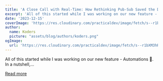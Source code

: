 ```yaml
---
title: 'A Close Call with Real-Time: How Rethinking Pub-Sub Saved the Day'
excerpt: 'All of this started while I was working on our new feature -  Automations 🤖. In a nutshell,...'
date: '2023-12-15'
coverImage: 'https://res.cloudinary.com/practicaldev/image/fetch/s--r1bXM3hR--/c_imagga_scale,f_auto,fl_progressive,h_420,q_auto,w_1000/https://dev-to-uploads.s3.amazonaws.com/uploads/articles/jw5dovmms8dcscrenkpf.png'
author:
  name: Koders
  picture: "assets/blog/authors/koders.png"
ogImage:
  url: 'https://res.cloudinary.com/practicaldev/image/fetch/s--r1bXM3hR--/c_imagga_scale,f_auto,fl_progressive,h_420,q_auto,w_1000/https://dev-to-uploads.s3.amazonaws.com/uploads/articles/jw5dovmms8dcscrenkpf.png'
---
```


All of this started while I was working on our new feature -  Automations 🤖. In a nutshell,...

[Read more](https://dev.to/productive/a-close-call-with-real-time-how-rethinking-pub-sub-saved-the-day-52kp)
